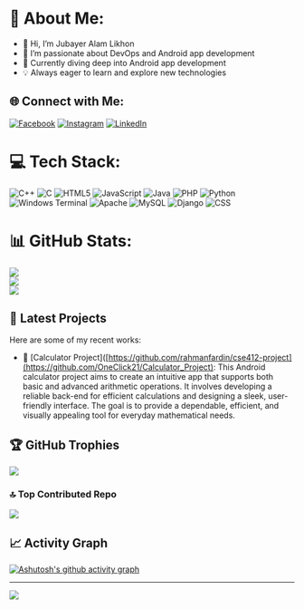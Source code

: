 # 🤩 About Me:
- 👋 Hi, I’m Jubayer Alam Likhon
- 👀 I’m passionate about DevOps and Android app development
- 🌱 Currently diving deep into Android app development
- 💡 Always eager to learn and explore new technologies

## 🌐 Connect with Me:
[![Facebook](https://img.shields.io/badge/Facebook-%231877F2.svg?logo=Facebook&logoColor=white)](https://facebook.com/JubayerLikhon.L)
[![Instagram](https://img.shields.io/badge/Instagram-%23E4405F.svg?logo=Instagram&logoColor=white)](https://instagram.com/jubayer__likhon)
[![LinkedIn](https://img.shields.io/badge/LinkedIn-%230A66C2.svg?logo=LinkedIn&logoColor=white)](https://linkedin.com/in/jubayerlikhon45)

# 💻 Tech Stack:
![C++](https://img.shields.io/badge/c++-%2300599C.svg?style=for-the-badge&logo=c%2B%2B&logoColor=white)
![C](https://img.shields.io/badge/c-%2300599C.svg?style=for-the-badge&logo=c&logoColor=white)
![HTML5](https://img.shields.io/badge/html5-%23E34F26.svg?style=for-the-badge&logo=html5&logoColor=white)
![JavaScript](https://img.shields.io/badge/javascript-%23323330.svg?style=for-the-badge&logo=javascript&logoColor=%23F7DF1E)
![Java](https://img.shields.io/badge/java-%23ED8B00.svg?style=for-the-badge&logo=openjdk&logoColor=white)
![PHP](https://img.shields.io/badge/php-%23777BB4.svg?style=for-the-badge&logo=php&logoColor=white)
![Python](https://img.shields.io/badge/python-3670A0?style=for-the-badge&logo=python&logoColor=ffdd54)
![Windows Terminal](https://img.shields.io/badge/Windows%20Terminal-%234D4D4D.svg?style=for-the-badge&logo=windows-terminal&logoColor=white)
![Apache](https://img.shields.io/badge/apache-%23D42029.svg?style=for-the-badge&logo=apache&logoColor=white)
![MySQL](https://img.shields.io/badge/mysql-4479A1.svg?style=for-the-badge&logo=mysql&logoColor=white)
![Django](https://img.shields.io/badge/django-%23092E20.svg?style=for-the-badge&logo=django&logoColor=white)
![CSS](https://img.shields.io/badge/css3-%231572B6.svg?style=for-the-badge&logo=css3&logoColor=white)
<!-- ![MongoDB](https://img.shields.io/badge/MongoDB-%234ea94b.svg?style=for-the-badge&logo=mongodb&logoColor=white) -->
<!-- ![Cloudflare](https://img.shields.io/badge/Cloudflare-F38020?style=for-the-badge&logo=Cloudflare&logoColor=white) -->

# 📊 GitHub Stats:
![](https://github-readme-stats.vercel.app/api?username=oneclick21&theme=dark&hide_border=false&include_all_commits=true&count_private=true)<br/>
![](https://github-readme-streak-stats.herokuapp.com/?user=oneclick21&theme=dark&hide_border=false)<br/>
![](https://github-readme-stats.vercel.app/api/top-langs/?username=oneclick21&theme=dark&hide_border=false&include_all_commits=true&count_private=true&layout=compact)

## 🎉 Latest Projects
Here are some of my recent works:
- 🚀 [Calculator Project]([https://github.com/rahmanfardin/cse412-project](https://github.com/OneClick21/Calculator_Project): This Android calculator project aims to create an intuitive app that supports both basic and advanced arithmetic operations. It involves developing a reliable back-end for efficient calculations and designing a sleek, user-friendly interface. The goal is to provide a dependable, efficient, and visually appealing tool for everyday mathematical needs.
<!-- - 🌟 [Project 2](https://github.com/yourusername/project2): Brief description of what this project is about.
- 🔧 [Project 3](https://github.com/yourusername/project3): Brief description of what this project is about.  -->

## 🏆 GitHub Trophies
![](https://github-profile-trophy.vercel.app/?username=oneclick21&theme=radical&no-frame=false&no-bg=true&margin-w=4)

### 🔝 Top Contributed Repo
![](https://github-contributor-stats.vercel.app/api?username=oneclick21&limit=5&theme=dark&combine_all_yearly_contributions=true)

## 📈 Activity Graph
[![Ashutosh's github activity graph](https://github-readme-activity-graph.vercel.app/graph?username=oneclick21&theme=dracula)](https://github.com/ashutosh00710/github-readme-activity-graph)

---
[![](https://visitcount.itsvg.in/api?id=oneclick21&icon=0&color=0)](https://visitcount.itsvg.in)

